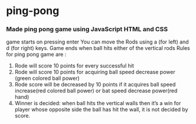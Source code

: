 # ping-pong

### Made ping pong game using JavaScript HTML and CSS 
game starts on pressing enter
  You can move the Rods using  a (for left) and d (for right) keys. 
  Game ends when ball hits either of the vertical rods
Rules for ping pong game are :
1. Rode will score 10 points for every successful hit
2. Rode will score 10 points for acquiring ball speed decrease power (green colored ball power)
3. Rode score will be decreased by 10 points if it acquires ball speed increase(red colored ball power) or bat speed decrease power(red hand)
4. Winner is decided: when ball hits the vertical walls then it’s a win for player whose opposite side the ball has hit the wall, it is not decided by score.

